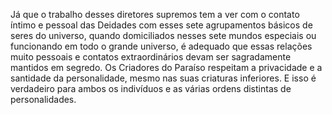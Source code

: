 ﻿Já que o trabalho desses diretores supremos tem a ver com o contato íntimo e pessoal das Deidades com esses sete agrupamentos básicos de seres do universo, quando domiciliados nesses sete mundos especiais ou funcionando em todo o grande universo, é adequado que essas relações muito pessoais e  contatos extraordinários devam ser sagradamente mantidos em segredo. Os Criadores do Paraíso respeitam a privacidade e a santidade da personalidade, mesmo nas suas criaturas inferiores. E isso é verdadeiro para ambos os indivíduos  e as várias ordens distintas de personalidades.